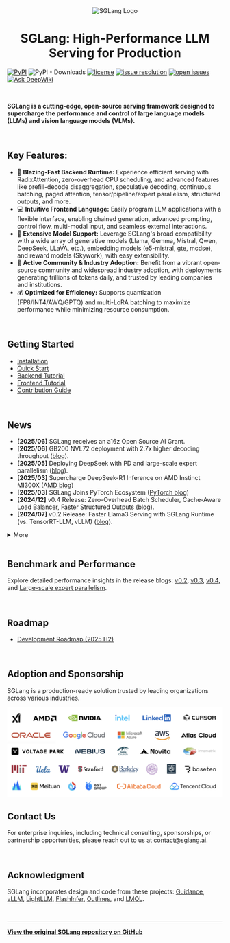 <div align="center">
  <img src="https://raw.githubusercontent.com/sgl-project/sglang/main/assets/logo.png" alt="SGLang Logo" width="400" margin="10px">
  <h1>SGLang: High-Performance LLM Serving for Production</h1>
</div>

[![PyPI](https://img.shields.io/pypi/v/sglang)](https://pypi.org/project/sglang)
![PyPI - Downloads](https://img.shields.io/pypi/dm/sglang)
[![license](https://img.shields.io/github/license/sgl-project/sglang.svg)](https://github.com/sgl-project/sglang/tree/main/LICENSE)
[![issue resolution](https://img.shields.io/github/issues-closed-raw/sgl-project/sglang)](https://github.com/sgl-project/sglang/issues)
[![open issues](https://img.shields.io/github/issues-raw/sgl-project/sglang)](https://github.com/sgl-project/sglang/issues)
[![Ask DeepWiki](https://deepwiki.com/badge.svg)](https://deepwiki.com/sgl-project/sglang)

<br>

**SGLang is a cutting-edge, open-source serving framework designed to supercharge the performance and control of large language models (LLMs) and vision language models (VLMs).**

<br>

## Key Features:

*   🚀 **Blazing-Fast Backend Runtime:** Experience efficient serving with RadixAttention, zero-overhead CPU scheduling, and advanced features like prefill-decode disaggregation, speculative decoding, continuous batching, paged attention, tensor/pipeline/expert parallelism, structured outputs, and more.
*   💻 **Intuitive Frontend Language:** Easily program LLM applications with a flexible interface, enabling chained generation, advanced prompting, control flow, multi-modal input, and seamless external interactions.
*   🧠 **Extensive Model Support:** Leverage SGLang's broad compatibility with a wide array of generative models (Llama, Gemma, Mistral, Qwen, DeepSeek, LLaVA, etc.), embedding models (e5-mistral, gte, mcdse), and reward models (Skywork), with easy extensibility.
*   🤝 **Active Community & Industry Adoption:** Benefit from a vibrant open-source community and widespread industry adoption, with deployments generating trillions of tokens daily, and trusted by leading companies and institutions.
*   💰 **Optimized for Efficiency:** Supports quantization (FP8/INT4/AWQ/GPTQ) and multi-LoRA batching to maximize performance while minimizing resource consumption.

<br>

## Getting Started

*   [Installation](https://docs.sglang.ai/start/install.html)
*   [Quick Start](https://docs.sglang.ai/backend/send_request.html)
*   [Backend Tutorial](https://docs.sglang.ai/backend/openai_api_completions.html)
*   [Frontend Tutorial](https://docs.sglang.ai/frontend/frontend.html)
*   [Contribution Guide](https://docs.sglang.ai/references/contribution_guide.html)

<br>

## News

*   **[2025/06]** SGLang receives an a16z Open Source AI Grant.
*   **[2025/06]** GB200 NVL72 deployment with 2.7x higher decoding throughput ([blog](https://lmsys.org/blog/2025-06-16-gb200-part-1/)).
*   **[2025/05]** Deploying DeepSeek with PD and large-scale expert parallelism ([blog](https://lmsys.org/blog/2025-05-05-large-scale-ep/)).
*   **[2025/03]** Supercharge DeepSeek-R1 Inference on AMD Instinct MI300X ([AMD blog](https://rocm.blogs.amd.com/artificial-intelligence/DeepSeekR1-Part2/README.html))
*   **[2025/03]** SGLang Joins PyTorch Ecosystem ([PyTorch blog](https://pytorch.org/blog/sglang-joins-pytorch/))
*   **[2024/12]** v0.4 Release: Zero-Overhead Batch Scheduler, Cache-Aware Load Balancer, Faster Structured Outputs ([blog](https://lmsys.org/blog/2024-12-04-sglang-v0-4/)).
*   **[2024/07]** v0.2 Release: Faster Llama3 Serving with SGLang Runtime (vs. TensorRT-LLM, vLLM) ([blog](https://lmsys.org/blog/2024-07-25-sglang-llama3/)).

<details>
<summary>More</summary>

*   **[2025/02]** Unlock DeepSeek-R1 Inference Performance on AMD Instinct™ MI300X GPU ([AMD blog](https://rocm.blogs.amd.com/artificial-intelligence/DeepSeekR1_Perf/README.html))
*   **[2025/01]** SGLang provides day one support for DeepSeek V3/R1 models on NVIDIA and AMD GPUs with DeepSeek-specific optimizations. ([instructions](https://github.com/sgl-project/sglang/tree/main/benchmark/deepseek_v3), [AMD blog](https://www.amd.com/en/developer/resources/technical-articles/amd-instinct-gpus-power-deepseek-v3-revolutionizing-ai-development-with-sglang.html), [10+ other companies](https://x.com/lmsysorg/status/1887262321636221412))
*   **[2024/10]** The First SGLang Online Meetup ([slides](https://github.com/sgl-project/sgl-learning-materials?tab=readme-ov-file#the-first-sglang-online-meetup)).
*   **[2024/09]** v0.3 Release: 7x Faster DeepSeek MLA, 1.5x Faster torch.compile, Multi-Image/Video LLaVA-OneVision ([blog](https://lmsys.org/blog/2024-09-04-sglang-v0-3/)).
*   **[2024/02]** SGLang enables **3x faster JSON decoding** with compressed finite state machine ([blog](https://lmsys.org/blog/2024-02-05-compressed-fsm/)).
*   **[2024/01]** SGLang provides up to **5x faster inference** with RadixAttention ([blog](https://lmsys.org/blog/2024-01-17-sglang/)).
*   **[2024/01]** SGLang powers the serving of the official **LLaVA v1.6** release demo ([usage](https://github.com/haotian-liu/LLaVA?tab=readme-ov-file#demo)).

</details>

<br>

## Benchmark and Performance

Explore detailed performance insights in the release blogs: [v0.2](https://lmsys.org/blog/2024-07-25-sglang-llama3/), [v0.3](https://lmsys.org/blog/2024-09-04-sglang-v0-3/), [v0.4](https://lmsys.org/blog/2024-12-04-sglang-v0-4/), and [Large-scale expert parallelism](https://lmsys.org/blog/2025-05-05-large-scale-ep/).

<br>

## Roadmap

*   [Development Roadmap (2025 H2)](https://github.com/sgl-project/sglang/issues/7736)

<br>

## Adoption and Sponsorship

SGLang is a production-ready solution trusted by leading organizations across various industries.

<img src="https://raw.githubusercontent.com/sgl-project/sgl-learning-materials/refs/heads/main/slides/adoption.png" alt="Adoption by Industry Leaders" width="800" margin="10px">

<br>

## Contact Us

For enterprise inquiries, including technical consulting, sponsorships, or partnership opportunities, please reach out to us at [contact@sglang.ai](mailto:contact@sglang.ai).

<br>

## Acknowledgment

SGLang incorporates design and code from these projects: [Guidance](https://github.com/guidance-ai/guidance), [vLLM](https://github.com/vllm-project/vllm), [LightLLM](https://github.com/ModelTC/lightllm), [FlashInfer](https://github.com/flashinfer-ai/flashinfer), [Outlines](https://github.com/outlines-dev/outlines), and [LMQL](https://github.com/eth-sri/lmql).

<br>

---

[**View the original SGLang repository on GitHub**](https://github.com/sgl-project/sglang)